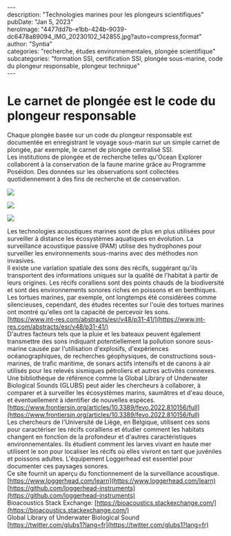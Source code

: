 \---  
description: "Technologies marines pour les plongeurs scientifiques"   
pubDate: "Jan 5, 2023"   
heroImage: "4477dd7b-e1bb-424b-9039-dc6478a89094_IMG_20230102_142855.jpg?auto=compress,format"   
author: "Syntia"   
categories: "recherche, études environnementales, plongée scientifique"   
subcategories: "formation SSI, certification SSI, plongée sous-marine, code du plongeur responsable, plongeur technique"   
\---  

# **Le carnet de plongée est le code du plongeur responsable**

Chaque plongée basée sur un code du plongeur responsable est documentée en enregistrant le voyage sous-marin sur un simple carnet de plongée, par exemple, le carnet de plongée centralisé SSI.  
Les institutions de plongée et de recherche telles qu'Ocean Explorer collaborent à la conservation de la faune marine grâce au Programme Poséidon. Des données sur les observations sont collectées quotidiennement à des fins de recherche et de conservation.

![](https://images.prismic.io/syntia/73538388-229e-4b94-969d-ed0a10819484_20230102-11h-faux-orque-oceanexplorer-2.jpg?auto=compress,format)

![](https://images.prismic.io/syntia/f919d4fc-347a-49ab-83b3-9093e529e714_20230102-15h-faux-orque-oceanexplorer-14.jpg?auto=compress,format)

![](https://images.prismic.io/syntia/f6daf9f9-3bdf-4ed7-9865-c4d85878ff55_20230102-15h-faux-orque-oceanexplorer-23.jpg?auto=compress,format)

Les technologies acoustiques marines sont de plus en plus utilisées pour surveiller à distance les écosystèmes aquatiques en évolution. La surveillance acoustique passive (PAM) utilise des hydrophones pour surveiller les environnements sous-marins avec des méthodes non invasives.  
Il existe une variation spatiale des sons des récifs, suggérant qu'ils transportent des informations uniques sur la qualité de l'habitat à partir de leurs origines. Les récifs coralliens sont des points chauds de la biodiversité et sont des environnements sonores riches en poissons et en benthiques.  
Les tortues marines, par exemple, ont longtemps été considérées comme silencieuses, cependant, des études récentes sur l'ouïe des tortues marines ont montré qu'elles ont la capacité de percevoir les sons.  
[https://www.int-res.com/abstracts/esr/v48/p31-41/](https://www.int-res.com/abstracts/esr/v48/p31-41/)  
D'autres facteurs tels que la pluie et les bateaux peuvent également transmettre des sons indiquant potentiellement la pollution sonore sous-marine causée par l'utilisation d'explosifs, d'expériences océanographiques, de recherches géophysiques, de constructions sous-marines, de trafic maritime, de sonars actifs intensifs et de canons à air utilisés pour les relevés sismiques pétroliers et autres activités connexes.  
Une bibliothèque de référence comme la Global Library of Underwater Biological Sounds (GLUBS) peut aider les chercheurs à collaborer, à comparer et à surveiller les écosystèmes marins, saumâtres et d'eau douce, et éventuellement à identifier de nouvelles espèces.  
[https://www.frontiersin.org/articles/10.3389/fevo.2022.810156/full](https://www.frontiersin.org/articles/10.3389/fevo.2022.810156/full)  
Les chercheurs de l'Université de Liège, en Belgique, utilisent ces sons pour caractériser les récifs coralliens et étudier comment les habitats changent en fonction de la profondeur et d'autres caractéristiques environnementales. Ils étudient comment les larves vivant en haute mer utilisent le son pour localiser les récifs où elles vivront en tant que juvéniles et poissons adultes. L'équipement Loggerhead est essentiel pour documenter ces paysages sonores.  
Ce site fournit un aperçu du fonctionnement de la surveillance acoustique.  
[https://www.loggerhead.com/learn](https://www.loggerhead.com/learn) [https://github.com/loggerhead-instruments](https://github.com/loggerhead-instruments)  
Bioacoustics Stack Exchange: [https://bioacoustics.stackexchange.com/](https://bioacoustics.stackexchange.com/)  
Global Library of Underwater Biological Sound  
[https://twitter.com/glubs1?lang=fr](https://twitter.com/glubs1?lang=fr)
